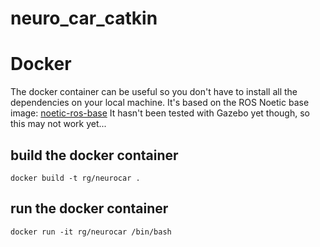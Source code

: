 # neuro_car_catkin

# Docker

The docker container can be useful so you don't have to install all the dependencies on your local machine. It's based on the ROS Noetic base image: [noetic-ros-base](https://hub.docker.com/_/ros) It hasn't been tested with Gazebo yet though, so this may not work yet...

## build the docker container
`docker build -t rg/neurocar .`

## run the docker container
`docker run -it rg/neurocar /bin/bash`

